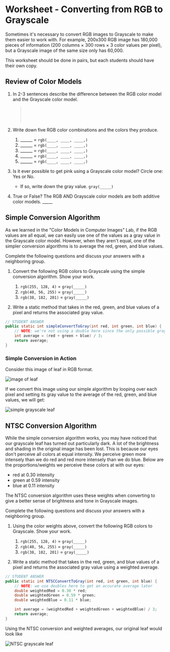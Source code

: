 # Worksheet - Converting from RGB to Grayscale

Sometimes it's necessary to convert RGB images to Grayscale to make them easier to work with. For
example, 200x300 RGB image has 180,000 pieces of information (200 columns &times; 300 rows &times;
3 color values per pixel), but a Grayscale image of the same size only has 60,000.

This worksheet should be done in pairs, but each students should have their own copy.

## Review of Color Models

1. In 2-3 sentences describe the difference between the RGB color model and the Grayscale color model.
    > <br/>
    > <br/>
    > <br/>

2. Write down five RGB color combinations and the colors they produce.

    1. ______ = `rgb(____, ____, ____,)`
    2. ______ = `rgb(____, ____, ____,)`
    3. ______ = `rgb(____, ____, ____,)`
    4. ______ = `rgb(____, ____, ____,)`
    5. ______ = `rgb(____, ____, ____,)`

3. Is it ever possible to get pink using a Grayscale color model? Circle one: Yes or No.
    - If so, write down the gray value. `gray(_____)`

4. True or False? The RGB AND Grayscale color models are both additive color models. _____

## Simple Conversion Algorithm

As we learned in the "Color Models in Computer Images" Lab, if the RGB values are all equal, we
can easily use one of the values as a gray value in the Grayscale color model. However, when they
aren't equal, one of the simpler conversion algorithms is to average the red, green, and blue values.

Complete the following questions and discuss your answers with a neighboring group.

1. Convert the following RGB colors to Grayscale using the simple conversion algorithm. Show your work.
    1. `rgb(255, 128, 4)` = `gray(_____)`
    2. `rgb(40, 56, 255)` = `gray(_____)`
    3. `rgb(38, 182, 201)` = `gray(_____)`

2. Write a static method that takes in the red, green, and blue values of a pixel
and returns the associated gray value.

```java
// STUDENT ANSWER
public static int simpleConvertToGray(int red, int green, int blue) {
    // NOTE: we're not using a double here since the only possible gray values are from 0-255.
    int average = (red + green + blue) / 3;
    return average;
}
```

### Simple Conversion in Action

Consider this image of leaf in RGB format.

![image of leaf](https://www.tutorialspoint.com/dip/images/rgb.jpg)

If we convert this image using our simple algorithm by looping over each pixel and setting its
gray value to the average of the red, green, and blue values, we will get:

![simple grayscale leaf](https://www.tutorialspoint.com/dip/images/rgb_gray.jpg)

## NTSC Conversion Algorithm

While the simple conversion algorithm works, you may have noticed that our grayscale leaf has turned
out particularly dark. A lot of the brightness and shading in the original image has been lost. This
is because our eyes don't perceive all colors at equal intensity. We perceive green more intensely
than we do red and red more intensely than we do blue. Below are the proportions/weights we perceive
these colors at with our eyes:

- red at 0.30 intensity
- green at 0.59 intensity
- blue at 0.11 intensity

The NTSC conversion algorithm uses these weights when converting to give a better sense of brightness
and tone in Grayscale images.

Complete the following questions and discuss your answers with a neighboring group.

1. Using the color weights above, convert the following RGB colors to Grayscale. Show your work.
    1. `rgb(255, 128, 4)` = `gray(_____)`
    2. `rgb(40, 56, 255)` = `gray(_____)`
    3. `rgb(38, 182, 201)` = `gray(_____)`

2. Write a static method that takes in the red, green, and blue values of a pixel
and returns the associated gray value using a weighted average.

```java
// STUDENT ANSWER
public static int NTSCConvertToGray(int red, int green, int blue) {
    // NOTE: we use doubles here to get an accurate average later
    double weightedRed = 0.30 * red;
    double weightedGreen = 0.59 * green;
    double weightedBlue = 0.11 * blue;

    int average = (weightedRed + weightedGreen + weightedBlue) / 3;
    return average;
}
```

Using the NTSC conversion and weighted averages, our original leaf would look like

![NTSC grayscale leaf](https://www.tutorialspoint.com/dip/images/weighted_gray.jpg)
